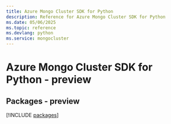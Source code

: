 ```yaml
---
title: Azure Mongo Cluster SDK for Python
description: Reference for Azure Mongo Cluster SDK for Python
ms.date: 05/06/2025
ms.topic: reference
ms.devlang: python
ms.service: mongocluster
---
```

# Azure Mongo Cluster SDK for Python - preview
## Packages - preview
[!INCLUDE [packages](mongo-cluster-index.md)]